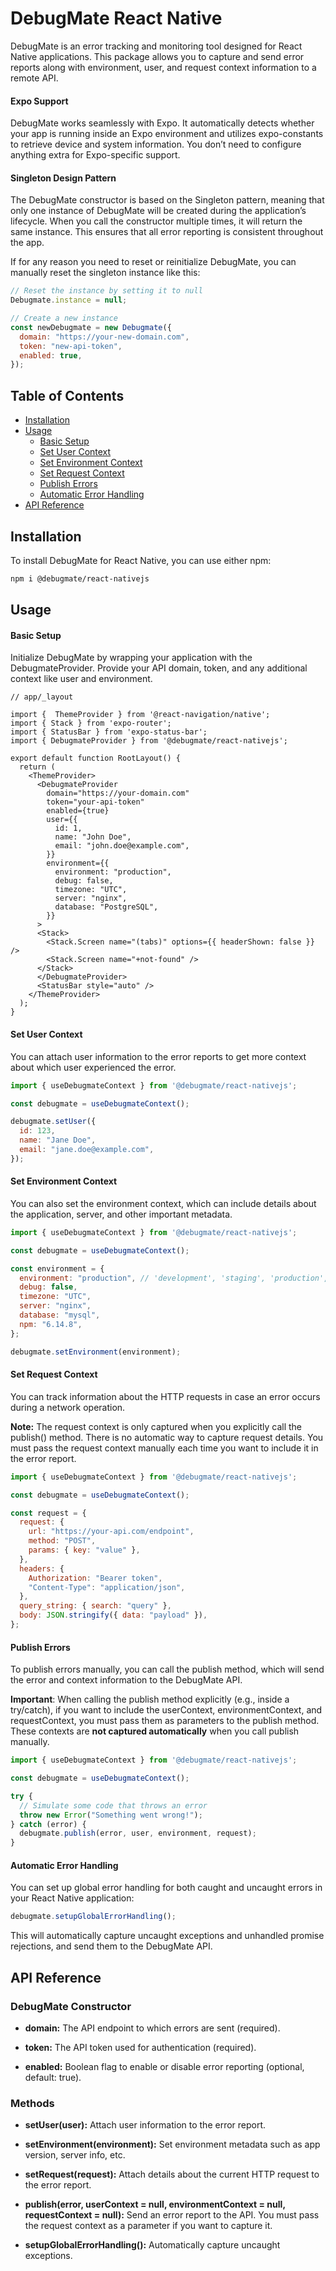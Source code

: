 # DebugMate React Native

DebugMate is an error tracking and monitoring tool designed for React Native applications. This package allows you to capture and send error reports along with environment, user, and request context information to a remote API.

#### Expo Support

DebugMate works seamlessly with Expo. It automatically detects whether your app is running inside an Expo environment and utilizes expo-constants to retrieve device and system information. You don’t need to configure anything extra for Expo-specific support.

#### Singleton Design Pattern

The DebugMate constructor is based on the Singleton pattern, meaning that only one instance of DebugMate will be created during the application’s lifecycle. When you call the constructor multiple times, it will return the same instance. This ensures that all error reporting is consistent throughout the app.

If for any reason you need to reset or reinitialize DebugMate, you can manually reset the singleton instance like this:

```javascript
// Reset the instance by setting it to null
Debugmate.instance = null;

// Create a new instance
const newDebugmate = new Debugmate({
  domain: "https://your-new-domain.com",
  token: "new-api-token",
  enabled: true,
});
```

## Table of Contents

- [Installation](#installation)
- [Usage](#usage)
  - [Basic Setup](#basic-setup)
  - [Set User Context](#set-user-context)
  - [Set Environment Context](#set-environment-context)
  - [Set Request Context](#set-request-context)
  - [Publish Errors](#publish-errors)
  - [Automatic Error Handling](#automatic-error-handling)
- [API Reference](#api-reference)

## Installation

To install DebugMate for React Native, you can use either npm:

```bash
npm i @debugmate/react-nativejs
```

## Usage

#### Basic Setup

Initialize DebugMate by wrapping your application with the DebugmateProvider. Provide your API domain, token, and any additional context like user and environment.

```tsx
// app/_layout

import {  ThemeProvider } from '@react-navigation/native';
import { Stack } from 'expo-router';
import { StatusBar } from 'expo-status-bar';
import { DebugmateProvider } from '@debugmate/react-nativejs';

export default function RootLayout() {
  return (
    <ThemeProvider>
      <DebugmateProvider
        domain="https://your-domain.com"
        token="your-api-token"
        enabled={true}
        user={{
          id: 1,
          name: "John Doe",
          email: "john.doe@example.com",
        }}
        environment={{
          environment: "production",
          debug: false,
          timezone: "UTC",
          server: "nginx",
          database: "PostgreSQL",
        }}
      >
      <Stack>
        <Stack.Screen name="(tabs)" options={{ headerShown: false }} />
        <Stack.Screen name="+not-found" />
      </Stack>
      </DebugmateProvider>
      <StatusBar style="auto" />
    </ThemeProvider>
  );
}

```

#### Set User Context

You can attach user information to the error reports to get more context about which user experienced the error.

```javascript
import { useDebugmateContext } from '@debugmate/react-nativejs';

const debugmate = useDebugmateContext();

debugmate.setUser({
  id: 123,
  name: "Jane Doe",
  email: "jane.doe@example.com",
});
```

#### Set Environment Context

You can also set the environment context, which can include details about the application, server, and other important metadata.

```javascript
import { useDebugmateContext } from '@debugmate/react-nativejs';

const debugmate = useDebugmateContext();

const environment = {
  environment: "production", // 'development', 'staging', 'production', etc.
  debug: false,
  timezone: "UTC",
  server: "nginx",
  database: "mysql",
  npm: "6.14.8",
};

debugmate.setEnvironment(environment);
```

#### Set Request Context

You can track information about the HTTP requests in case an error occurs during a network operation.

**Note:** The request context is only captured when you explicitly call the publish() method. There is no automatic way to capture request details. You must pass the request context manually each time you want to include it in the error report.

```javascript
import { useDebugmateContext } from '@debugmate/react-nativejs';

const debugmate = useDebugmateContext();

const request = {
  request: {
    url: "https://your-api.com/endpoint",
    method: "POST",
    params: { key: "value" },
  },
  headers: {
    Authorization: "Bearer token",
    "Content-Type": "application/json",
  },
  query_string: { search: "query" },
  body: JSON.stringify({ data: "payload" }),
};
```

#### Publish Errors

To publish errors manually, you can call the publish method, which will send the error and context information to the DebugMate API.

**Important**: When calling the publish method explicitly (e.g., inside a try/catch), if you want to include the userContext, environmentContext, and requestContext, you must pass them as parameters to the publish method. These contexts are **not captured automatically** when you call publish manually.

```javascript
import { useDebugmateContext } from '@debugmate/react-nativejs';

const debugmate = useDebugmateContext();

try {
  // Simulate some code that throws an error
  throw new Error("Something went wrong!");
} catch (error) {
  debugmate.publish(error, user, environment, request);
}
```

#### Automatic Error Handling

You can set up global error handling for both caught and uncaught errors in your React Native application:

```javascript
debugmate.setupGlobalErrorHandling();
```

This will automatically capture uncaught exceptions and unhandled promise rejections, and send them to the DebugMate API.

## API Reference

### DebugMate Constructor

- **domain:** The API endpoint to which errors are sent (required).

- **token:** The API token used for authentication (required).

- **enabled:** Boolean flag to enable or disable error reporting (optional, default: true).

### Methods

- **setUser(user):** Attach user information to the error report.

- **setEnvironment(environment):** Set environment metadata such as app version, server info, etc.

- **setRequest(request):** Attach details about the current HTTP request to the error report.

- **publish(error, userContext = null, environmentContext = null, requestContext = null):** Send an error report to the API. You must pass the request context as a parameter if you want to capture it.

- **setupGlobalErrorHandling():** Automatically capture uncaught exceptions.
